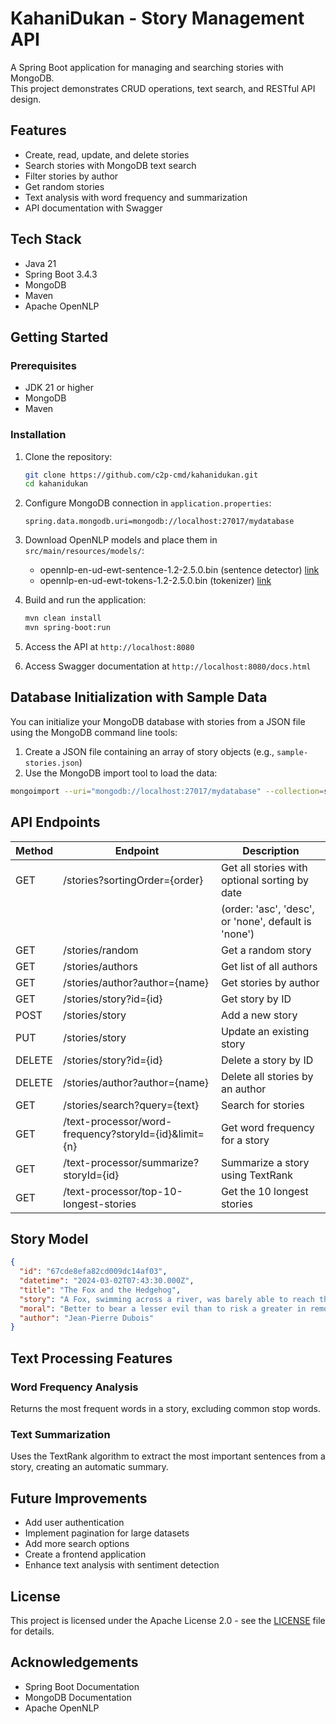 # KahaniDukan - Story Management API

A Spring Boot application for managing and searching stories with MongoDB.
<br> This project demonstrates CRUD operations, text search, and RESTful API design.

## Features

- Create, read, update, and delete stories
- Search stories with MongoDB text search
- Filter stories by author
- Get random stories
- Text analysis with word frequency and summarization
- API documentation with Swagger

## Tech Stack

- Java 21
- Spring Boot 3.4.3
- MongoDB
- Maven
- Apache OpenNLP

## Getting Started

### Prerequisites

- JDK 21 or higher
- MongoDB
- Maven

### Installation

1. Clone the repository:
   ```bash
   git clone https://github.com/c2p-cmd/kahanidukan.git
   cd kahanidukan
   ```

2. Configure MongoDB connection in `application.properties`:
   ```properties
   spring.data.mongodb.uri=mongodb://localhost:27017/mydatabase
   ```

3. Download OpenNLP models and place them in `src/main/resources/models/`:
   - opennlp-en-ud-ewt-sentence-1.2-2.5.0.bin (sentence detector) [link](https://www.apache.org/dyn/closer.cgi/opennlp/models/ud-models-1.2/opennlp-en-ud-ewt-tokens-1.2-2.5.0.bin)
   - opennlp-en-ud-ewt-tokens-1.2-2.5.0.bin (tokenizer) [link](https://www.apache.org/dyn/closer.cgi/opennlp/models/ud-models-1.2/opennlp-en-ud-ewt-sentence-1.2-2.5.0.bin)

4. Build and run the application:
   ```bash
   mvn clean install
   mvn spring-boot:run
   ```

5. Access the API at `http://localhost:8080`
6. Access Swagger documentation at `http://localhost:8080/docs.html`

## Database Initialization with Sample Data

You can initialize your MongoDB database with stories from a JSON file using the MongoDB command line tools:

1. Create a JSON file containing an array of story objects (e.g., `sample-stories.json`)
2. Use the MongoDB import tool to load the data:

```bash
mongoimport --uri="mongodb://localhost:27017/mydatabase" --collection=stories --file=sample-stories.json --jsonArray
```

## API Endpoints

| Method | Endpoint                                              | Description                                          |
|--------|-------------------------------------------------------|------------------------------------------------------|
| GET    | /stories?sortingOrder={order}                         | Get all stories with optional sorting by date        |
|        |                                                       | (order: 'asc', 'desc', or 'none', default is 'none') |
| GET    | /stories/random                                       | Get a random story                                   |
| GET    | /stories/authors                                      | Get list of all authors                              |
| GET    | /stories/author?author={name}                         | Get stories by author                                |
| GET    | /stories/story?id={id}                                | Get story by ID                                      |
| POST   | /stories/story                                        | Add a new story                                      |
| PUT    | /stories/story                                        | Update an existing story                             |
| DELETE | /stories/story?id={id}                                | Delete a story by ID                                 |
| DELETE | /stories/author?author={name}                         | Delete all stories by an author                      |
| GET    | /stories/search?query={text}                          | Search for stories                                   |
| GET    | /text-processor/word-frequency?storyId={id}&limit={n} | Get word frequency for a story                       |
| GET    | /text-processor/summarize?storyId={id}                | Summarize a story using TextRank                     |
| GET    | /text-processor/top-10-longest-stories                | Get the 10 longest stories                           |

## Story Model

```json
{
  "id": "67cde8efa82cd009dc14af03",
  "datetime": "2024-03-02T07:43:30.000Z",
  "title": "The Fox and the Hedgehog",
  "story": "A Fox, swimming across a river, was barely able to reach the bank...",
  "moral": "Better to bear a lesser evil than to risk a greater in removing it.",
  "author": "Jean-Pierre Dubois"
}
```

## Text Processing Features

### Word Frequency Analysis
Returns the most frequent words in a story, excluding common stop words.

### Text Summarization
Uses the TextRank algorithm to extract the most important sentences from a story, creating an automatic summary.

## Future Improvements

- Add user authentication
- Implement pagination for large datasets
- Add more search options
- Create a frontend application
- Enhance text analysis with sentiment detection

## License

This project is licensed under the Apache License 2.0 - see the [LICENSE](LICENSE) file for details.

## Acknowledgements

- Spring Boot Documentation
- MongoDB Documentation
- Apache OpenNLP